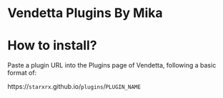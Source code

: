 # Vendetta Plugins By Mika

# How to install?
Paste a plugin URL into the Plugins page of Vendetta, following a basic format of:

https://`starxrx`.github.io/`plugins`/`PLUGIN_NAME`
